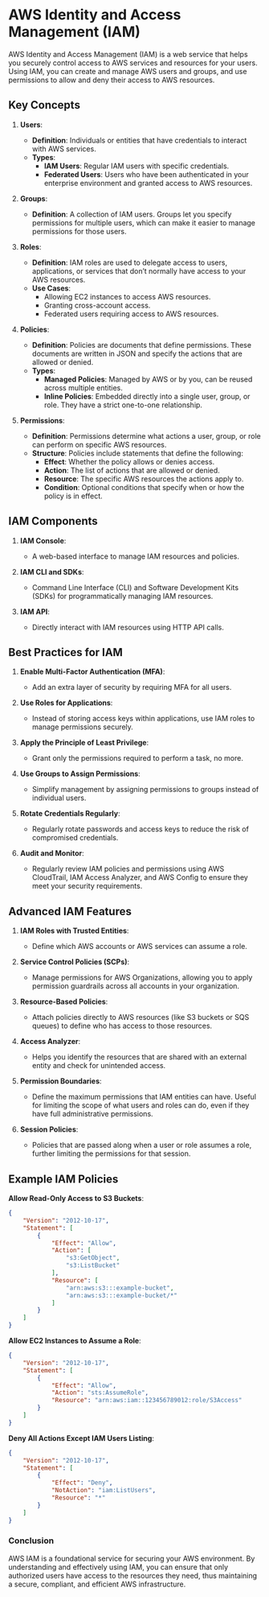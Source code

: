 <h1>AWS Identity and Access Management (IAM) </h1>

AWS Identity and Access Management (IAM) is a web service that helps you securely control access to AWS services and resources for your users. Using IAM, you can create and manage AWS users and groups, and use permissions to allow and deny their access to AWS resources.

<h2>Key Concepts</h2>

1. **Users**:
   - **Definition**: Individuals or entities that have credentials to interact with AWS services.
   - **Types**:
     - **IAM Users**: Regular IAM users with specific credentials.
     - **Federated Users**: Users who have been authenticated in your enterprise environment and granted access to AWS resources.

2. **Groups**:
   - **Definition**: A collection of IAM users. Groups let you specify permissions for multiple users, which can make it easier to manage permissions for those users.

3. **Roles**:
   - **Definition**: IAM roles are used to delegate access to users, applications, or services that don’t normally have access to your AWS resources.
   - **Use Cases**:
     - Allowing EC2 instances to access AWS resources.
     - Granting cross-account access.
     - Federated users requiring access to AWS resources.

4. **Policies**:
   - **Definition**: Policies are documents that define permissions. These documents are written in JSON and specify the actions that are allowed or denied.
   - **Types**:
     - **Managed Policies**: Managed by AWS or by you, can be reused across multiple entities.
     - **Inline Policies**: Embedded directly into a single user, group, or role. They have a strict one-to-one relationship.

5. **Permissions**:
   - **Definition**: Permissions determine what actions a user, group, or role can perform on specific AWS resources.
   - **Structure**: Policies include statements that define the following:
     - **Effect**: Whether the policy allows or denies access.
     - **Action**: The list of actions that are allowed or denied.
     - **Resource**: The specific AWS resources the actions apply to.
     - **Condition**: Optional conditions that specify when or how the policy is in effect.

<h2>IAM Components</h2>

1. **IAM Console**:
   - A web-based interface to manage IAM resources and policies.

2. **IAM CLI and SDKs**:
   - Command Line Interface (CLI) and Software Development Kits (SDKs) for programmatically managing IAM resources.

3. **IAM API**:
   - Directly interact with IAM resources using HTTP API calls.

<h2>Best Practices for IAM</h2>

1. **Enable Multi-Factor Authentication (MFA)**:
   - Add an extra layer of security by requiring MFA for all users.

2. **Use Roles for Applications**:
   - Instead of storing access keys within applications, use IAM roles to manage permissions securely.

3. **Apply the Principle of Least Privilege**:
   - Grant only the permissions required to perform a task, no more.

4. **Use Groups to Assign Permissions**:
   - Simplify management by assigning permissions to groups instead of individual users.

5. **Rotate Credentials Regularly**:
   - Regularly rotate passwords and access keys to reduce the risk of compromised credentials.

6. **Audit and Monitor**:
   - Regularly review IAM policies and permissions using AWS CloudTrail, IAM Access Analyzer, and AWS Config to ensure they meet your security requirements.

<h2>Advanced IAM Features</h2>

1. **IAM Roles with Trusted Entities**:
   - Define which AWS accounts or AWS services can assume a role.

2. **Service Control Policies (SCPs)**:
   - Manage permissions for AWS Organizations, allowing you to apply permission guardrails across all accounts in your organization.

3. **Resource-Based Policies**:
   - Attach policies directly to AWS resources (like S3 buckets or SQS queues) to define who has access to those resources.

4. **Access Analyzer**:
   - Helps you identify the resources that are shared with an external entity and check for unintended access.

5. **Permission Boundaries**:
   - Define the maximum permissions that IAM entities can have. Useful for limiting the scope of what users and roles can do, even if they have full administrative permissions.

6. **Session Policies**:
   - Policies that are passed along when a user or role assumes a role, further limiting the permissions for that session.

<h2>Example IAM Policies</h2>

**Allow Read-Only Access to S3 Buckets**:
```json
{
    "Version": "2012-10-17",
    "Statement": [
        {
            "Effect": "Allow",
            "Action": [
                "s3:GetObject",
                "s3:ListBucket"
            ],
            "Resource": [
                "arn:aws:s3:::example-bucket",
                "arn:aws:s3:::example-bucket/*"
            ]
        }
    ]
}
```

**Allow EC2 Instances to Assume a Role**:
```json
{
    "Version": "2012-10-17",
    "Statement": [
        {
            "Effect": "Allow",
            "Action": "sts:AssumeRole",
            "Resource": "arn:aws:iam::123456789012:role/S3Access"
        }
    ]
}
```

**Deny All Actions Except IAM Users Listing**:
```json
{
    "Version": "2012-10-17",
    "Statement": [
        {
            "Effect": "Deny",
            "NotAction": "iam:ListUsers",
            "Resource": "*"
        }
    ]
}
```

### Conclusion

AWS IAM is a foundational service for securing your AWS environment. By understanding and effectively using IAM, you can ensure that only authorized users have access to the resources they need, thus maintaining a secure, compliant, and efficient AWS infrastructure.
